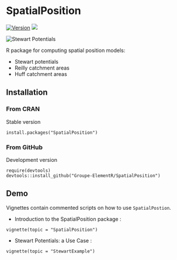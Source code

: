 # SpatialPosition

[![Version](http://www.r-pkg.org/badges/version/SpatialPosition)](https://cran.rstudio.com/web/packages/SpatialPosition/)
![](http://cranlogs.r-pkg.org/badges/grand-total/SpatialPosition?color=brightgreen)


![Stewart Potentials ](http://rgeomatic.hypotheses.org/files/2015/12/potentials.png)

R package for computing spatial position models:  

* Stewart potentials
* Reilly catchment areas
* Huff catchment areas



## Installation
### From CRAN
Stable version
```{r}
install.packages("SpatialPosition")
```

### From GitHub
Development version
```{r}
require(devtools)
devtools::install_github("Groupe-ElementR/SpatialPosition")
```

## Demo
Vignettes contain commented scripts on how to use `SpatialPostion`.

* Introduction to the SpatialPosition package :
```{r}
vignette(topic = "SpatialPosition")
```

* Stewart Potentials: a Use Case :
```{r}
vignette(topic = "StewartExample")
```
